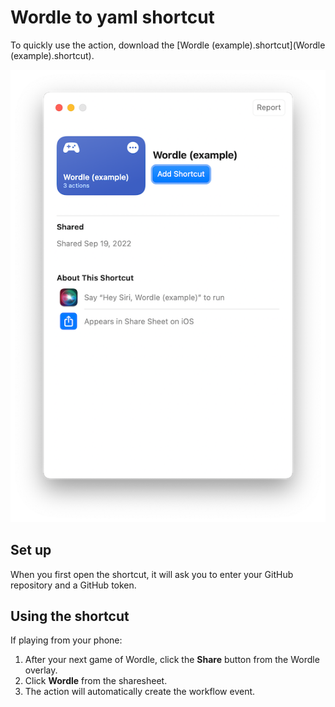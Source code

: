 # Wordle to yaml shortcut

To quickly use the action, download the [Wordle (example).shortcut](Wordle (example).shortcut).

![](thumbnail.png)

## Set up

When you first open the shortcut, it will ask you to enter your GitHub repository and a GitHub token.

## Using the shortcut

If playing from your phone:

1. After your next game of Wordle, click the **Share** button from the Wordle overlay.
2. Click **Wordle** from the sharesheet.
3. The action will automatically create the workflow event.
